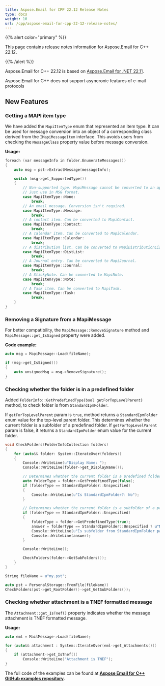```yaml
---
title: Aspose.Email for CPP 22.12 Release Notes
type: docs
weight: 10
url: /cpp/aspose-email-for-cpp-22-12-release-notes/
---
```


{{% alert color="primary" %}} 

This page contains release notes information for Aspose.Email for C++ 22.12.

{{% /alert %}} 

Aspose.Email for C++ 22.12 is based on [Aspose.Email for .NET 22.11](https://docs.aspose.com/email/net/aspose-email-for-net-22-11-release-notes/).

Aspose.Email for C++ does not support asyncronic features of e-mail protocols

## **New Features**

### **Getting a MAPI item type**

We have added the `MapiItemType` enum that represented an item type. It can be used for message conversion into an object of a corresponding class derived from the `IMapiMessageItem` interface.
This avoids users from checking the `MessageClass` property value before message conversion.

**Usage:**

```cpp
foreach (var messageInfo in folder.EnumerateMessages())
{
    auto msg = pst->ExtractMessage(messageInfo);

    switch (msg->get_SupportedType())
    {
        // Non-supported type. MapiMessage cannot be converted to an appropriate item type.
        // Just use in MSG format.
        case MapiItemType::None:
            break;
        // An email message. Conversion isn't required.
        case MapiItemType::Message:
            break;
        // A contact item. Can be converted to MapiContact.
        case MapiItemType::Contact:
            break;
        // A calendar item. Can be converted to MapiCalendar.
        case MapiItemType::Calendar:
            break;
        // A distribution list. Can be converted to MapiDistributionList.
        case MapiItemType::DistList:
            break;
        // A Journal entry. Can be converted to MapiJournal.
        case MapiItemType::Journal:
            break;
        // A StickyNote. Can be converted to MapiNote.
        case MapiItemType::Note:
            break;
        // A Task item. Can be converted to MapiTask.
        case MapiItemType::Task:
            break;
    }
}
```

### **Removing a Signature from a MapiMessage**

For better compatibility, the `MapiMessage::RemoveSignature` method and `MapiMessage::get_IsSigned` property were added.

**Code example:**

```cpp
auto msg = MapiMessage::Load(fileName);

if (msg->get_IsSigned())
{
    auto unsignedMsg = msg->RemoveSignature();
}
```

### **Checking whether the folder is in a predefined folder**

Added `FolderInfo::GetPredefinedType(bool getForTopLevelParent)` method, to check folder is from `StandardIpmFolder`.

If `getForTopLevelParent` param is `true`, method returns a `StandardIpmFolder` enum value for the top-level parent folder. This determines whether the current folder is a subfolder of a predefined folder.
If `getForTopLevelParent` param is false, it returns a `StandardIpmFolder` enum value for the current folder.

```cpp
void CheckFolders(FolderInfoCollection folders)
{
    for (auto&& folder: System::IterateOver(folders))
    {
        Console::WriteLine(u"Display Name: ");
        Console::WriteLine(folder->get_DisplayName());

        // Determines whether the current folder is a predefined folder
        auto folderType = folder->GetPredefinedType(false);
        if (folderType == StandardIpmFolder::Unspecified)
        {
            Console::WriteLine(u"Is StandardIpmFolder?: No");
        }

        // Determines whether the current folder is a subfolder of a predefined folder
        if (folderType == StandardIpmFolder::Unspecified)
        {
            folderType = folder->GetPredefinedType(true);
            answer = folderType == StandardIpmFolder::Unspecified ? u"No" : u"Yes";
            Console::WriteLine(u"Is subfolder from StandardIpmFolder parent?: ");
            Console::WriteLine(answer);
        }

        Console::WriteLine();

        CheckFolders(folder->GetSubFolders());
    }
}

String fileName = u"my.pst";

auto pst = PersonalStorage::FromFile(fileName))
CheckFolders(pst->get_RootFolder()->get_GetSubFolders());

```
### **Checking whether attachment is a TNEF formatted message**

The `Attachment::get_IsTnef()` property indicates whether the message attachment is TNEF formatted message.

**Usage:**

```cpp
auto eml = MailMessage->Load(fileName);

for (auto&& attachment : System::IterateOver(eml->get_Attachments()))
{
    if (attachment->get_IsTnef())
        Console::WriteLine("Attachment is TNEF");
}

```

The full code of the examples can be found at **[Aspose Email for C++ GitHub examples repository](https://github.com/aspose-email/Aspose.Email-for-C).**




